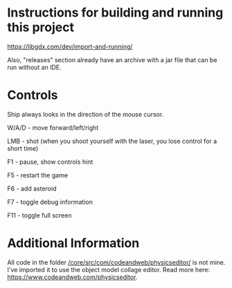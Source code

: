 # Instructions for building and running this project
https://libgdx.com/dev/import-and-running/

Also, "releases" section already have an archive with a jar file that can be run without an IDE.
# Controls
Ship always looks in the direction of the mouse cursor.

W/A/D - move forward/left/right

LMB - shot (when you shoot yourself with the laser, you lose control for a short time)

F1 - pause, show controls hint

F5 - restart the game

F6 - add asteroid

F7 - toggle debug information

F11 - toggle full screen

# Additional Information
All code in the folder [/core/src/com/codeandweb/physicseditor/](https://github.com/TEXH4Pb/java-developer-test-frabynin/tree/main/core/src/com/codeandweb/physicseditor) is not mine. I've imported it to use the object model collage editor.
Read more here: https://www.codeandweb.com/physicseditor.
